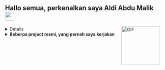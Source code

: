 ## Hallo semua, perkenalkan saya Aldi Abdu Malik <img src="https://github.com/TheDudeThatCode/TheDudeThatCode/blob/master/Assets/Hi.gif" width="29px">

<img align="right" alt="GIF" height="125px" src="https://media3.giphy.com/media/ln7z2eWriiQAllfVcn/200w.webp" />

<details>
**Programming Skills:**
- PHP
  - Laravel
  - Codeigniter
- Javascript
  - NodeJS
  - Jquery
  - ReactJS
- CSS
  - Bootstrap
  - Onsen UI
  - Materialize
  - Customs
- Mobile
  - Apache Cordova
  - React Native
- Database
  - MySQL
  - SQL Server
  - MongoDB
</details>

<details>
	<summary><b>Beberpa project resmi, yang pernah saya kerjakan</b></summary>
	* Survei Digital LSF RI 2019 & 2020
	* Whatsapp Blast for Survei Digital LSF RI 2020
	* Website, Online Registration System & SPP Online System Tanri Abeng University
	* Email Marketing Save The Children ID
	* Video Sales Marketing Apps Sunlife
	* Aplikasi Pencarian Driver Online (KembarJek)
	* Portal Berita / Blog
	* Website & CMS PT Mitra Andalan Karawang
	* Etc.
</details>